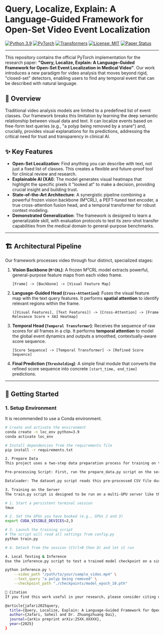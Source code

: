# Query, Localize, Explain: A Language-Guided Framework for Open-Set Video Event Localization

[![Python 3.9](https://img.shields.io/badge/python-3.9-blue.svg)](https://www.python.org/downloads/release/python-390/)
[![PyTorch](https://img.shields.io/badge/PyTorch-%23EE4C2C.svg?style=flat&logo=PyTorch&logoColor=white)](https://pytorch.org/)
[![Transformers](https://img.shields.io/badge/🤗%20Transformers-blue)](https://github.com/huggingface/transformers)
[![License: MIT](https://img.shields.io/badge/License-MIT-yellow.svg)](https://opensource.org/licenses/MIT)
[![Paper Status](https://img.shields.io/badge/paper-in%20progress-brightgreen)](./)

---

This repository contains the official PyTorch implementation for the research paper: **"Query, Localize, Explain: A Language-Guided Framework for Open-Set Event Localization in Medical Video"**. Our work introduces a new paradigm for video analysis that moves beyond rigid, "closed-set" detectors, enabling users to find any temporal event that can be described with natural language.

## 🌟 Overview

Traditional video analysis models are limited to a predefined list of event classes. Our framework breaks this limitation by learning the deep semantic relationship between visual data and text. It can localize events based on free-form text queries (e.g., "a polyp being removed by a snare") and, crucially, provides visual explanations for its predictions, addressing the critical need for trust and transparency in clinical AI.


## ✨ Key Features

* **Open-Set Localization**: Find anything you can describe with text, not just a fixed list of classes. This creates a flexible and future-proof tool for clinical review and research.
* **Explainable AI (XAI)**: The model generates visual heatmaps that highlight the specific pixels it "looked at" to make a decision, providing crucial insight and building trust.
* **State-of-the-Art Architecture**: A synergistic pipeline combining a powerful frozen vision backbone (M²CRL), a PEFT-tuned text encoder, a true cross-attention fusion head, and a temporal transformer for robust context modeling.
* **Demonstrated Generalization**: The framework is designed to learn a generalizable skill, with evaluation protocols to test its zero-shot transfer capabilities from the medical domain to general-purpose benchmarks.

---

## 🏗️ Architectural Pipeline

Our framework processes video through four distinct, specialized stages:

1.  **Vision Backbone (`M²CRL`)**: A frozen M²CRL model extracts powerful, general-purpose feature maps from each video frame.
    ```
    [Frame] -> [Backbone] -> [Visual Feature Map]
    ```
2.  **Language-Guided Head (`Cross-Attention`)**: Fuses the visual feature map with the text query features. It performs **spatial attention** to identify relevant regions within the frame.
    ```
    ([Visual Features], [Text Features]) -> [Cross-Attention] -> [Frame Relevance Score + XAI Heatmap]
    ```
3.  **Temporal Head (`Temporal Transformer`)**: Receives the sequence of raw scores for all frames in a clip. It performs **temporal attention** to model the global event dynamics and outputs a smoothed, contextually-aware score sequence.
    ```
    [Score Sequence] -> [Temporal Transformer] -> [Refined Score Sequence]
    ```
4.  **Final Prediction (`Thresholding`)**: A simple final module that converts the refined score sequence into concrete `[start_time, end_time]` predictions.

---

## 🚀 Getting Started

### 1. Setup Environment

It is recommended to use a Conda environment.

```bash
# Create and activate the environment
conda create -n loc_env python=3.9
conda activate loc_env

# Install dependencies from the requirements file
pip install -r requirements.txt

2. Prepare Data
This project uses a two-step data preparation process for training on the server:

Pre-processing Script: First, run the prepare_data.py script on the server. This script will iterate through your datasets and generate a single master CSV file containing (frame_path, text_query, relevance_label) triplets.

Dataloader: The dataset.py script reads this pre-processed CSV file during training, making the training process highly efficient.

3. Training on the Server
The train.py script is designed to be run on a multi-GPU server like the Aston EPS ML Server.

# 1. Start a persistent terminal session
tmux

# 2. Set the GPUs you have booked (e.g., GPUs 2 and 3)
export CUDA_VISIBLE_DEVICES=2,3

# 3. Launch the training script
# The script will read all settings from config.py
python train.py

# 4. Detach from the session (Ctrl+B then D) and let it run

4. Local Testing & Inference
Use the inference.py script to test a trained model checkpoint on a single video file. This is perfect for local testing and visualization.

python inference.py \
    --video_path "/path/to/your/sample_video.mp4" \
    --text_query "a polyp being removed" \
    --checkpoint_path "./checkpoints/model_epoch_10.pth"

📜 Citation
If you find this work useful in your research, please consider citing our paper:

@article{jafari2025query,
  title={Query, Localize, Explain: A Language-Guided Framework for Open-Set Event Localization in Medical Video},
  author={Jafari, Soheil and Dr. Zhuangzhuang Dai},
  journal={arXiv preprint arXiv:25XX.XXXXX},
  year={2025}
}

